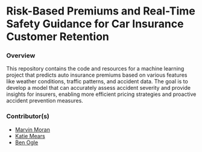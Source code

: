 # Risk-Based Premiums and Real-Time Safety Guidance for Car Insurance Customer Retention

### Overview 
This repository contains the code and resources for a machine learning project that predicts auto insurance premiums based on various features like weather conditions, traffic patterns, and accident data. The goal is to develop a model that can accurately assess accident severity and provide insights for insurers, enabling more efficient pricing strategies and proactive accident prevention measures.

### Contributor(s)
* [Marvin Moran](https://github.com/mmoran90)
* [Katie Mears](https://github.com/KatieMears628)
* [Ben Ogle](https://github.com/dsklnr)
</br>
